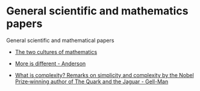 # General scientific and mathematics papers
General scientific and mathematical papers

- [The two cultures of mathematics](https://www.dpmms.cam.ac.uk/~wtg10/2cultures.pdf)

- [More is different - Anderson](https://t.co/g0vE10UvyA?amp=1)

- [What is complexity? Remarks on simplicity and complexity by the Nobel Prize‐winning author of The Quark and the Jaguar - Gell-Man](https://onlinelibrary.wiley.com/doi/abs/10.1002/cplx.6130010105)
